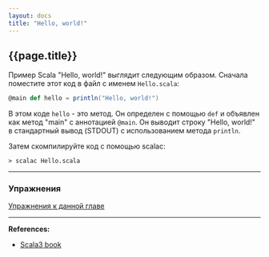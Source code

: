 ```yaml
---
layout: docs
title: "Hello, world!"
---
```


## {{page.title}}

Пример Scala "Hello, world!" выглядит следующим образом. 
Сначала поместите этот код в файл с именем `Hello.scala`:

```scala
@main def hello = println("Hello, world!")
```

В этом коде `hello` - это метод. Он определен с помощью `def` и объявлен как метод "main" с аннотацией `@main`. 
Он выводит строку "Hello, world!" в стандартный вывод (STDOUT) с использованием метода `println`.

Затем скомпилируйте код с помощью scalac:
```
> scalac Hello.scala
```

---

### Упражнения

[Упражнения к данной главе](./exercises/hello_world)

---

**References:**
- [Scala3 book](https://docs.scala-lang.org/scala3/book/taste-hello-world.html)
